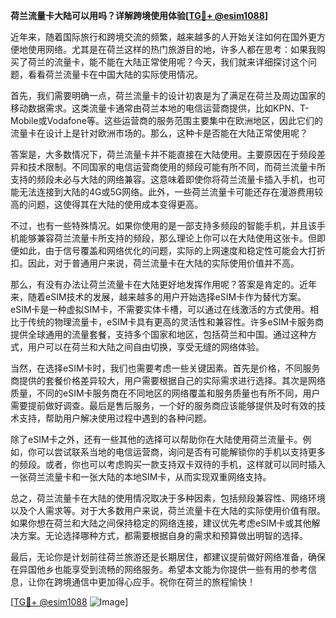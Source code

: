**荷兰流量卡大陆可以用吗？详解跨境使用体验[[TG💪+ @esim1088](https://t.me/s/esim1088)]**

近年来，随着国际旅行和跨境交流的频繁，越来越多的人开始关注如何在国外更方便地使用网络。尤其是在荷兰这样的热门旅游目的地，许多人都在思考：如果我购买了荷兰的流量卡，能不能在大陆正常使用呢？今天，我们就来详细探讨这个问题，看看荷兰流量卡在中国大陆的实际使用情况。

首先，我们需要明确一点，荷兰流量卡的设计初衷是为了满足在荷兰及周边国家的移动数据需求。这类流量卡通常由荷兰本地的电信运营商提供，比如KPN、T-Mobile或Vodafone等。这些运营商的服务范围主要集中在欧洲地区，因此它们的流量卡在设计上是针对欧洲市场的。那么，这种卡是否能在大陆正常使用呢？

答案是，大多数情况下，荷兰流量卡并不能直接在大陆使用。主要原因在于频段差异和技术限制。不同国家的电信运营商使用的频段可能有所不同，而荷兰流量卡所支持的频段未必与大陆的网络兼容。这意味着即使你将荷兰流量卡插入手机，也可能无法连接到大陆的4G或5G网络。此外，一些荷兰流量卡可能还存在漫游费用较高的问题，这使得其在大陆的使用成本变得更高。

不过，也有一些特殊情况。如果你使用的是一部支持多频段的智能手机，并且该手机能够兼容荷兰流量卡所支持的频段，那么理论上你可以在大陆使用这张卡。但即便如此，由于信号覆盖和网络优化的问题，实际的上网速度和稳定性可能会大打折扣。因此，对于普通用户来说，荷兰流量卡在大陆的实际使用价值并不高。

那么，有没有办法让荷兰流量卡在大陆更好地发挥作用呢？答案是肯定的。近年来，随着eSIM技术的发展，越来越多的用户开始选择eSIM卡作为替代方案。eSIM卡是一种虚拟SIM卡，不需要实体卡槽，可以通过在线激活的方式使用。相比于传统的物理流量卡，eSIM卡具有更高的灵活性和兼容性。许多eSIM卡服务商提供全球通用的流量套餐，支持多个国家和地区，包括荷兰和中国。通过这种方式，用户可以在荷兰和大陆之间自由切换，享受无缝的网络体验。

当然，在选择eSIM卡时，我们也需要考虑一些关键因素。首先是价格，不同服务商提供的套餐价格差异较大，用户需要根据自己的实际需求进行选择。其次是网络质量，不同的eSIM卡服务商在不同地区的网络覆盖和服务质量也有所不同，用户需要提前做好调查。最后是售后服务，一个好的服务商应该能够提供及时有效的技术支持，帮助用户解决使用过程中遇到的各种问题。

除了eSIM卡之外，还有一些其他的选择可以帮助你在大陆使用荷兰流量卡。例如，你可以尝试联系当地的电信运营商，询问是否有可能解锁你的手机以支持更多的频段。或者，你也可以考虑购买一款支持双卡双待的手机，这样就可以同时插入一张荷兰流量卡和一张大陆的本地SIM卡，从而实现双重网络支持。

总之，荷兰流量卡在大陆的使用情况取决于多种因素，包括频段兼容性、网络环境以及个人需求等。对于大多数用户来说，荷兰流量卡在大陆的实际使用价值有限。如果你想在荷兰和大陆之间保持稳定的网络连接，建议优先考虑eSIM卡或其他解决方案。无论选择哪种方式，都需要根据自身的需求和预算做出明智的选择。

最后，无论你是计划前往荷兰旅游还是长期居住，都建议提前做好网络准备，确保在异国他乡也能享受到流畅的网络服务。希望本文能为你提供一些有用的参考信息，让你在跨境通信中更加得心应手。祝你在荷兰的旅程愉快！

[[TG💪+ @esim1088](https://t.me/s/esim1088) ![Image](https://i.postimg.cc/4NQfJmqS/Snipaste-2025-05-13-00-14-12.png)]